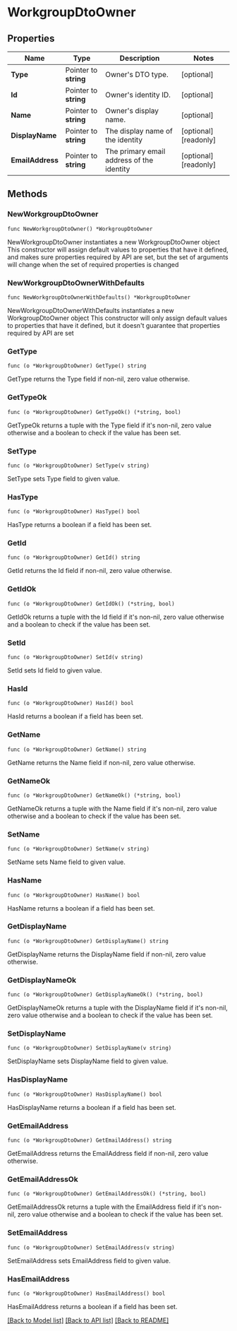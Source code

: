 # WorkgroupDtoOwner

## Properties

Name | Type | Description | Notes
------------ | ------------- | ------------- | -------------
**Type** | Pointer to **string** | Owner&#39;s DTO type. | [optional] 
**Id** | Pointer to **string** | Owner&#39;s identity ID. | [optional] 
**Name** | Pointer to **string** | Owner&#39;s display name. | [optional] 
**DisplayName** | Pointer to **string** | The display name of the identity | [optional] [readonly] 
**EmailAddress** | Pointer to **string** | The primary email address of the identity | [optional] [readonly] 

## Methods

### NewWorkgroupDtoOwner

`func NewWorkgroupDtoOwner() *WorkgroupDtoOwner`

NewWorkgroupDtoOwner instantiates a new WorkgroupDtoOwner object
This constructor will assign default values to properties that have it defined,
and makes sure properties required by API are set, but the set of arguments
will change when the set of required properties is changed

### NewWorkgroupDtoOwnerWithDefaults

`func NewWorkgroupDtoOwnerWithDefaults() *WorkgroupDtoOwner`

NewWorkgroupDtoOwnerWithDefaults instantiates a new WorkgroupDtoOwner object
This constructor will only assign default values to properties that have it defined,
but it doesn't guarantee that properties required by API are set

### GetType

`func (o *WorkgroupDtoOwner) GetType() string`

GetType returns the Type field if non-nil, zero value otherwise.

### GetTypeOk

`func (o *WorkgroupDtoOwner) GetTypeOk() (*string, bool)`

GetTypeOk returns a tuple with the Type field if it's non-nil, zero value otherwise
and a boolean to check if the value has been set.

### SetType

`func (o *WorkgroupDtoOwner) SetType(v string)`

SetType sets Type field to given value.

### HasType

`func (o *WorkgroupDtoOwner) HasType() bool`

HasType returns a boolean if a field has been set.

### GetId

`func (o *WorkgroupDtoOwner) GetId() string`

GetId returns the Id field if non-nil, zero value otherwise.

### GetIdOk

`func (o *WorkgroupDtoOwner) GetIdOk() (*string, bool)`

GetIdOk returns a tuple with the Id field if it's non-nil, zero value otherwise
and a boolean to check if the value has been set.

### SetId

`func (o *WorkgroupDtoOwner) SetId(v string)`

SetId sets Id field to given value.

### HasId

`func (o *WorkgroupDtoOwner) HasId() bool`

HasId returns a boolean if a field has been set.

### GetName

`func (o *WorkgroupDtoOwner) GetName() string`

GetName returns the Name field if non-nil, zero value otherwise.

### GetNameOk

`func (o *WorkgroupDtoOwner) GetNameOk() (*string, bool)`

GetNameOk returns a tuple with the Name field if it's non-nil, zero value otherwise
and a boolean to check if the value has been set.

### SetName

`func (o *WorkgroupDtoOwner) SetName(v string)`

SetName sets Name field to given value.

### HasName

`func (o *WorkgroupDtoOwner) HasName() bool`

HasName returns a boolean if a field has been set.

### GetDisplayName

`func (o *WorkgroupDtoOwner) GetDisplayName() string`

GetDisplayName returns the DisplayName field if non-nil, zero value otherwise.

### GetDisplayNameOk

`func (o *WorkgroupDtoOwner) GetDisplayNameOk() (*string, bool)`

GetDisplayNameOk returns a tuple with the DisplayName field if it's non-nil, zero value otherwise
and a boolean to check if the value has been set.

### SetDisplayName

`func (o *WorkgroupDtoOwner) SetDisplayName(v string)`

SetDisplayName sets DisplayName field to given value.

### HasDisplayName

`func (o *WorkgroupDtoOwner) HasDisplayName() bool`

HasDisplayName returns a boolean if a field has been set.

### GetEmailAddress

`func (o *WorkgroupDtoOwner) GetEmailAddress() string`

GetEmailAddress returns the EmailAddress field if non-nil, zero value otherwise.

### GetEmailAddressOk

`func (o *WorkgroupDtoOwner) GetEmailAddressOk() (*string, bool)`

GetEmailAddressOk returns a tuple with the EmailAddress field if it's non-nil, zero value otherwise
and a boolean to check if the value has been set.

### SetEmailAddress

`func (o *WorkgroupDtoOwner) SetEmailAddress(v string)`

SetEmailAddress sets EmailAddress field to given value.

### HasEmailAddress

`func (o *WorkgroupDtoOwner) HasEmailAddress() bool`

HasEmailAddress returns a boolean if a field has been set.


[[Back to Model list]](../README.md#documentation-for-models) [[Back to API list]](../README.md#documentation-for-api-endpoints) [[Back to README]](../README.md)


